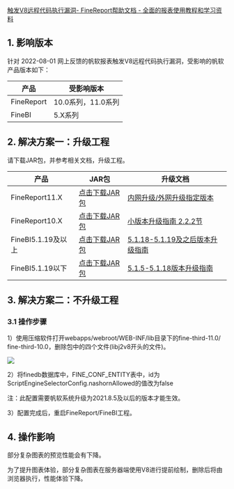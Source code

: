[触发V8远程代码执行漏洞- FineReport帮助文档 - 全面的报表使用教程和学习资料](https://help.fanruan.com/finereport/doc-view-4837.html) 

1\. 影响版本
--------

针对 2022-08-01 网上反馈的帆软报表触发V8远程代码执行漏洞，受影响的帆软产品版本如下：

| 产品 | 受影响版本 |
| --- | --- |
| FineReport | 10.0系列，11.0系列 |
| FineBI | 5.X系列 |

2\. 解决方案一：升级工程
--------------

请下载JAR包，并参考相关文档，升级工程。

| 产品 | JAR包 | 升级文档 |
| --- | --- | --- |
| FineReport11.X | [点击下载JAR包](https://fine-build.oss-cn-shanghai.aliyuncs.com/finereport/11.0/stable/finereport11.0_jar_openjdk1.8.zip) | [内网升级/外网升级指定版本](https://help.fanruan.com/finereport/doc-view-1163.html#6fcc7f22b932d53d)   |
| FineReport10.X | [点击下载JAR包](https://fine-build.oss-cn-shanghai.aliyuncs.com/finereport/10.0/stable/finereport10.0_jar_openjdk1.8.zip) | [小版本升级指南 2.2.2节](https://help.fanruan.com/finereport10.0/doc-view-1163.html) |
| FineBI5.1.19及以上 | [点击下载JAR包](https://fine-build.oss-cn-shanghai.aliyuncs.com/finebi/5.1.x/stable/BI5.1_spider_jar_jdk1.8.zip) | [5.1.18-5.1.19及之后版本升级指南](https://help.fanruan.com/finebi5.1/doc-view-1721.html)   |
| FineBI5.1.19以下 | [点击下载JAR包](https://fine-build.oss-cn-shanghai.aliyuncs.com/finebi/5.1.x-fr10/stable/BI5.1_spider_jar_jdk1.8.zip)   | [5.1.5-5.1.18版本升级指南](https://help.fanruan.com/finebi5.1/doc-view-1487.html)   |

3\. 解决方案二：不升级工程
---------------

### 3.1 操作步骤

1）使用压缩软件打开webapps/webroot/WEB-INF/lib目录下的fine-third-11.0/ fine-third-10.0，删除包中的四个文件(libj2v8开头的文件)。

![](https://clipper-1322362908.cos.ap-shanghai.myqcloud.com/images/20231122/2a7a6c28-bb3c-445b-b64c-581d8f73744b.png)

2）将finedb数据库中，FINE\_CONF\_ENTITY表中，id为ScriptEngineSelectorConfig.nashornAllowed的值改为false

注：此配置需要帆软系统升级为2021.8.5及以后的版本才能生效。

3）配置完成后，重启FineReport/FineBI工程。

4\. 操作影响
--------

部分复杂图表的预览性能会有下降。

为了提升图表体验，部分复杂图表在服务器端使用V8进行提前绘制，删除后将由浏览器执行，性能体验下降。
